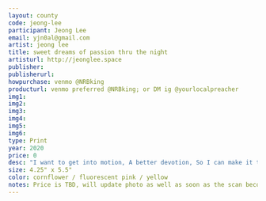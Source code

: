 ```yaml
---
layout: county 
code: jeong-lee
participant: Jeong Lee
email: yjn0al@gmail.com
artist: jeong lee
title: sweet dreams of passion thru the night
artisturl: http://jeonglee.space
publisher: 
publisherurl: 
howpurchase: venmo @NRBking
producturl: venmo preferred @NRBking; or DM ig @yourlocalpreacher
img1: 
img2: 
img3: 
img4: 
img5: 
img6: 
type: Print
year: 2020
price: 0
desc: "I want to get into motion, A better devotion, So I can make it through the night, So the music is playin', You know what I'm saying, Now everything will be alright, Ola ola eh ola ola eh, Ola ola eh eh ola ola eh, Rhythm is a creation a better sensation, That will lead you through the night"
size: 4.25" x 5.5"
color: cornflower / fluorescent pink / yellow
notes: Price is TBD, will update photo as well as soon as the scan becomes available
---
```

